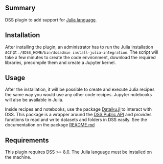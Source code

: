 ## Summary
DSS plugin to add support for [Julia language](https://julialang.org/).

## Installation

After installing the plugin, an administrator has to run the Julia installation script `./$DSS_HOME/bin/dssadmin install-julia-integration`. The script will take a few minutes to create the code environment, download the required libraries, precompile them and create a Jupyter kernel.

## Usage

After the installation, it will be possible to create and execute Julia recipes the same way you would use any other code recipes. Jupyter notebooks will also be available in Julia.

Inside recipes and notebooks, use the package [Dataiku.jl](https://github.com/dataiku/Dataiku.jl) to interact with DSS. This package is a wrapper around the [DSS Public API](https://doc.dataiku.com/dss/api/7.0/rest/) and provides functions to read and write datasets and folders in DSS easily. See the documentation on the package [README.md](https://github.com/dataiku/Dataiku.jl/blob/master/README.md)

## Requirements

This plugin requires DSS >= 8.0.
The Julia language must be installed on the machine.
